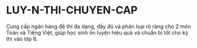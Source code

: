 # LUY-N-THI-CHUYEN-CAP
Cung cấp ngân hàng đề thi đa dạng, đầy đủ và phân loại rõ ràng cho 2 môn Toán và Tiếng Việt, giúp học sinh ôn luyện hiệu quả và chuẩn bị tốt cho kỳ thi vào lớp 6.
